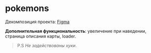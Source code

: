 ﻿# pokemons
 
Декомпозиция проекта: [Figma](https://clck.ru/Jce2D)

**Дополнительная функциональность**: увеличение при наведении, страница описания карты, loader.

> P.S *Не задействованы хуки*.
